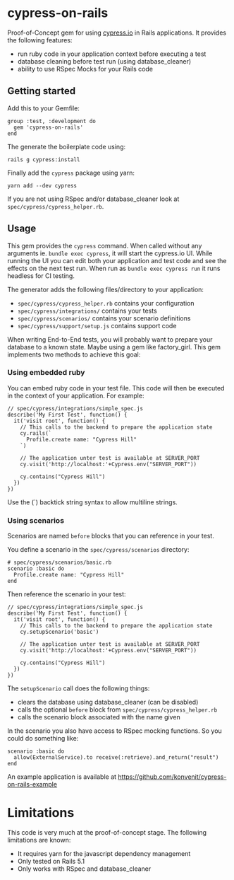 # cypress-on-rails

Proof-of-Concept gem for using [cypress.io](http://github.com/cypress-io/) in Rails applications. It provides the following features:
* run ruby code in your application context before executing a test
* database cleaning before test run (using database_cleaner)
* ability to use RSpec Mocks for your Rails code

## Getting started

Add this to your Gemfile:
```
group :test, :development do
  gem 'cypress-on-rails'
end
```

The generate the boilerplate code using:
```
rails g cypress:install
```

Finally add the `cypress` package using yarn:
```
yarn add --dev cypress
```

If you are not using RSpec and/or database_cleaner look at `spec/cypress/cypress_helper.rb`.

## Usage

This gem provides the `cypress` command. When called without any arguments ie. `bundle exec cypress`, it will start the cypress.io UI. While running the UI you can edit both your application and test code and see the effects on the next test run. When run as `bundle exec cypress run` it runs headless for CI testing.

The generator adds the following files/directory to your application:
* `spec/cypress/cypress_helper.rb` contains your configuration
* `spec/cypress/integrations/` contains your tests
* `spec/cypress/scenarios/` contains your scenario definitions
* `spec/cypress/support/setup.js` contains support code

When writing End-to-End tests, you will probably want to prepare your database to a known state. Maybe using a gem like factory_girl. This gem implements two methods to achieve this goal:

### Using embedded ruby
You can embed ruby code in your test file. This code will then be executed in the context of your application. For example:

```
// spec/cypress/integrations/simple_spec.js
describe('My First Test', function() {
  it('visit root', function() {
    // This calls to the backend to prepare the application state
    cy.rails(`
      Profile.create name: "Cypress Hill"
    `)

    // The application unter test is available at SERVER_PORT
    cy.visit('http://localhost:'+Cypress.env("SERVER_PORT"))

    cy.contains("Cypress Hill")
  })
})
```

Use the (`) backtick string syntax to allow multiline strings.

### Using scenarios

Scenarios are named `before` blocks that you can reference in your test.

You define a scenario in the `spec/cypress/scenarios` directory:
```
# spec/cypress/scenarios/basic.rb
scenario :basic do
  Profile.create name: "Cypress Hill"
end
```

Then reference the scenario in your test:
```
// spec/cypress/integrations/simple_spec.js
describe('My First Test', function() {
  it('visit root', function() {
    // This calls to the backend to prepare the application state
    cy.setupScenario('basic')

    // The application unter test is available at SERVER_PORT
    cy.visit('http://localhost:'+Cypress.env("SERVER_PORT"))

    cy.contains("Cypress Hill")
  })
})
```

The `setupScenario` call does the following things:
* clears the database using database_cleaner (can be disabled)
* calls the optional `before` block from `spec/cypress/cypress_helper.rb`
* calls the scenario block associated with the name given

In the scenario you also have access to RSpec mocking functions. So you could do something like:
```
scenario :basic do
  allow(ExternalService).to receive(:retrieve).and_return("result")
end
```

An example application is available at https://github.com/konvenit/cypress-on-rails-example

# Limitations
This code is very much at the proof-of-concept stage. The following limitations are known:
* It requires yarn for the javascript dependency management
* Only tested on Rails 5.1
* Only works with RSpec and database_cleaner
